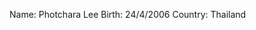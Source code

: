Name: Photchara Lee
Birth: 24/4/2006
Country: Thailand

<!---
Dximoxd/Dximoxd is a ✨ special ✨ repository because its `README.md` (this file) appears on your GitHub profile.
You can click the Preview link to take a look at your changes.
--->
